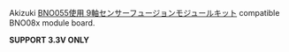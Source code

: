 Akizuki [BNO055使用 9軸センサーフュージョンモジュールキット](https://akizukidenshi.com/catalog/g/g116996/) compatible BNO08x module board.

**SUPPORT 3.3V ONLY**
